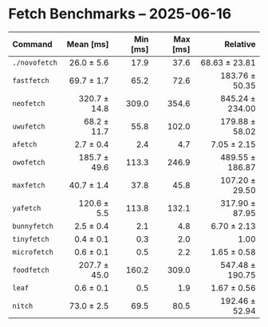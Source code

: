 # Fetch Benchmarks – 2025-06-16

| Command | Mean [ms] | Min [ms] | Max [ms] | Relative |
|:---|---:|---:|---:|---:|
| `./novofetch` | 26.0 ± 5.6 | 17.9 | 37.6 | 68.63 ± 23.81 |
| `fastfetch` | 69.7 ± 1.7 | 65.2 | 72.6 | 183.76 ± 50.35 |
| `neofetch` | 320.7 ± 14.8 | 309.0 | 354.6 | 845.24 ± 234.00 |
| `uwufetch` | 68.2 ± 11.7 | 55.8 | 102.0 | 179.88 ± 58.02 |
| `afetch` | 2.7 ± 0.4 | 2.4 | 4.7 | 7.05 ± 2.15 |
| `owofetch` | 185.7 ± 49.6 | 113.3 | 246.9 | 489.55 ± 186.87 |
| `maxfetch` | 40.7 ± 1.4 | 37.8 | 45.8 | 107.20 ± 29.50 |
| `yafetch` | 120.6 ± 5.5 | 113.8 | 132.1 | 317.90 ± 87.95 |
| `bunnyfetch` | 2.5 ± 0.4 | 2.1 | 4.8 | 6.70 ± 2.13 |
| `tinyfetch` | 0.4 ± 0.1 | 0.3 | 2.0 | 1.00 |
| `microfetch` | 0.6 ± 0.1 | 0.5 | 2.2 | 1.65 ± 0.58 |
| `foodfetch` | 207.7 ± 45.0 | 160.2 | 309.0 | 547.48 ± 190.75 |
| `leaf` | 0.6 ± 0.1 | 0.5 | 1.9 | 1.67 ± 0.56 |
| `nitch` | 73.0 ± 2.5 | 69.5 | 80.5 | 192.46 ± 52.94 |
